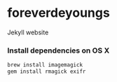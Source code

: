 # foreverdeyoungs
Jekyll website

### Install dependencies on OS X

```bash
brew install imagemagick
gem install rmagick exifr
```